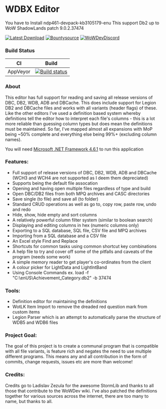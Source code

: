 # WDBX Editor

You have to Install ndp461-devpack-kb3105179-enu
This support Db2 up to WoW ShadowLands patch 9.0.2.37474

[![Latest Download](https://img.shields.io/badge/Latest-Download-blue.svg)](https://ci.appveyor.com/api/projects/majorcyto/wdbxeditor/artifacts/WDBXEditor.zip) [![Bountysource](https://www.bountysource.com/badge/tracker?tracker_id=44220492)](https://www.bountysource.com/trackers/44220492-wowdevtools-wdbxeditor?utm_source=44433103&utm_medium=shield&utm_campaign=TRACKER_BADGE)
[![WoWDevDiscord](https://img.shields.io/badge/Discord-WoWDev-blue.svg)](https://discord.gg/EzKJjtv)


### Build Status

CI | Build 
:------------: | :------------: 
AppVeyor | [![Build status](https://ci.appveyor.com/api/projects/status/y4sp6sijsdvu2v80/branch/master?svg=true)](https://ci.appveyor.com/project/majorcyto/wdbxeditor/branch/master) | 


### About
This editor has full support for reading and saving all release versions of DBC, DB2, WDB, ADB and DBCache. This does include support for Legion DB2 and DBCache files and works with all variants (header flags) of these.
Like the other editors I've used a definition based system whereby definitions tell the editor how to interpret each file's columns - this is a lot more reliable than guessing column types but does mean the definitions must be maintained. So far, I've mapped almost all expansions with MoP being ~50% complete and everything else being 99%+ (excluding column names).

You will need [Microsoft .NET Framework 4.6.1](https://www.microsoft.com/en-us/download/details.aspx?id=49982) to run this application

### Features:
* Full support of release versions of DBC, DB2, WDB, ADB and DBCache (WCH3 and WCH4 are not supported as I deem them depreciated)
* Supports being the default file assocation
* Opening and having open multiple files regardless of type and build
* Open DBC/DB2 files from both MPQ archives and CASC directories
* Save single (to file) and save all (to folder)
* Standard CRUD operations as well as go to, copy row, paste row, undo and redo
* Hide, show, hide empty and sort columns
* A relatively powerful column filter system (similar to boolean search)
* Displaying and editing columns in hex (numeric columns only)
* Exporting to a SQL database, SQL file, CSV file and MPQ archives
* Importing from a SQL database and a CSV file
* An Excel style Find and Replace
* Shortcuts for common tasks using common shortcut key combinations
* A help file to try and cover off some of the pitfalls and caveats of the program (needs some work)
* A simple memory reader to get player's co-ordinates from the client
* A colour picker for LightData and LightIntBand
* Using Console Commands ex. load -f "C:\enUS\Achievement_Category.db2" -b 37474

### Tools:
* Definition editor for maintaining the definitions
* WotLK Item Import to remove the dreaded red question mark from custom items
* Legion Parser which is an attempt to automatically parse the structure of WDB5 and WDB6 files

### Project Goal:
The goal of this project is to create a communal program that is compatible with all file variants, is feature rich and negates the need to use multiple different programs.
This means any and all contribution in the form of commits, change requests, issues etc are more than welcome!

### Credits:
Credits go to Ladislav Zezula for the awesome StormLib and thanks to all those that contribute to the WoWDev wiki.
I've also patched the definitions together for various sources across the internet, there are too many to name, but thanks to all.
